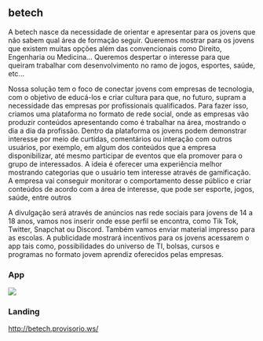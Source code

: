 ## betech

A betech nasce da necessidade de orientar e apresentar para os jovens que não sabem qual área de formação seguir. Queremos mostrar para os jovens que existem muitas opções além das convencionais como Direito, Engenharia ou Medicina… Queremos despertar o interesse para que queiram trabalhar com desenvolvimento no ramo de jogos, esportes, saúde, etc... 

Nossa solução tem o foco de conectar jovens com empresas de tecnologia, com o objetivo de educá-los e criar cultura para que, no futuro, supram a necessidade das empresas por profissionais qualificados. Para fazer isso, criamos uma plataforma no formato de rede social, onde as empresas vão produzir conteúdos apresentando como é trabalhar na área, mostrando o dia a dia da profissão. Dentro da plataforma os jovens podem demonstrar interesse por meio de curtidas, comentários ou interação com outros usuários, por exemplo, em algum dos conteúdos que a empresa disponibilizar, até mesmo participar de eventos que ela promover para o grupo de interessados. A ideia é oferecer uma experiência melhor mostrando categorias que o usuário tem interesse através de gamificação. A empresa vai conseguir monitorar o comportamento desse público e criar conteúdos de acordo com a área de interesse, que pode ser esporte, jogos, saúde, entre outros

A divulgação será através de anúncios nas rede sociais para jovens de 14 a 18 anos, vamos nos inserir onde esse perfil se encontra, como Tik Tok, Twitter, Snapchat ou Discord. Também vamos enviar material impresso para as escolas. A publicidade mostrará incentivos para os jovens acessarem o app tais como, possibilidades do universo de TI, bolsas, cursos e programas no formato jovem aprendiz oferecidos pelas empresas.

### App
![](app/app.gif)

### Landing 
http://betech.provisorio.ws/

